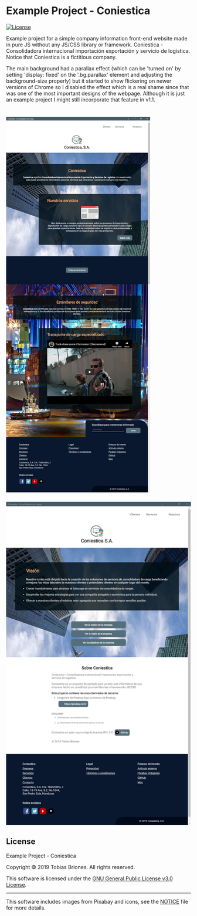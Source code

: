 # Example Project - Coniestica
[![License](https://img.shields.io/github/license/TobiasBriones/example.programming.web.coniestica)](https://github.com/TobiasBriones/example.programming.web.coniestica/blob/master/LICENSE)

Example project for a simple company information front-end website made in pure JS without any JS/CSS library or framework. Coniestica - Consolidadora internacional importación exportación y servicio de logística. Notice that Coniestica is a fictitious company.

The main background had a parallax effect (which can be 'turned on' by setting 'display: fixed' on the '.bg.parallax' element and adjusting the background-size properly) but it started to show flickering on newer versions of Chrome so I disabled the effect which is a real shame since that was one of the most important designs of the webpage. Although it is just an example project I might still incorporate that feature in v1.1.

![Screenshot 1](https://github.com/TobiasBriones/example.programming.web.coniestica/blob/master/_repo/assets/screenshot_1.png)
===
![Screenshot 2](https://github.com/TobiasBriones/example.programming.web.coniestica/blob/master/_repo/assets/screenshot_2.png)

## License
Example Project - Coniestica

Copyright © 2019 Tobias Briones. All rights reserved.

This software is licensed under the [GNU General Public License v3.0 License](https://github.com/TobiasBriones/example.programming.web.coniestica/blob/master/LICENSE).

***

This software includes images from Pixabay and icons, see the [NOTICE](https://github.com/TobiasBriones/example.programming.web.coniestica/blob/master/NOTICE) file for more details.
